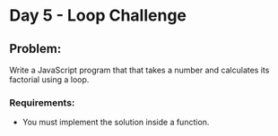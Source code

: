 # Day 5 - Loop Challenge

## Problem:
Write a JavaScript program that that takes a number and calculates its factorial using a loop.

### Requirements:
- You must implement the solution inside a function.  

